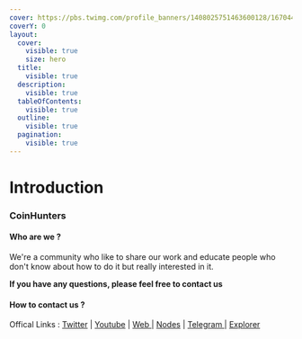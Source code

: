 ```yaml
---
cover: https://pbs.twimg.com/profile_banners/1408025751463600128/1670446180/1500x500
coverY: 0
layout:
  cover:
    visible: true
    size: hero
  title:
    visible: true
  description:
    visible: true
  tableOfContents:
    visible: true
  outline:
    visible: true
  pagination:
    visible: true
---
```


# Introduction

### CoinHunters <a href="#cryptonodeid" id="cryptonodeid"></a>

#### Who are we ? <a href="#who-are-we" id="who-are-we"></a>

We're a community who like to share our work and educate people who don't know about how to do it but really interested in it.

**If you have any questions, please feel free to contact us**&#x20;

#### How to contact us ? <a href="#how-to-contact-us" id="how-to-contact-us"></a>

Offical Links : [Twitter](https://twitter.com/CoinHuntersTR) | [Youtube](https://www.youtube.com/@CoinHuntersTR) | [Web ](https://coinhunterstr.com/)| [Nodes](https://nodes.coinhunterstr.com/) | [Telegram ](https://t.me/CoinHuntersTR)| [Explorer](https://explorer.coinhunterstr.com/)

